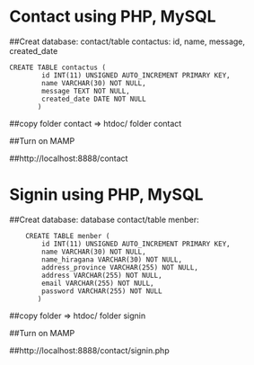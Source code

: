 # Contact using PHP, MySQL

##Creat database: contact/table contactus: id, name, message, created_date

	CREATE TABLE contactus (
            id INT(11) UNSIGNED AUTO_INCREMENT PRIMARY KEY, 
            name VARCHAR(30) NOT NULL,
            message TEXT NOT NULL,
            created_date DATE NOT NULL
           )


##copy folder contact => htdoc/ folder contact

##Turn on MAMP 

##http://localhost:8888/contact

# Signin using PHP, MySQL

##Creat database: database contact/table menber: 

        CREATE TABLE menber (
            id INT(11) UNSIGNED AUTO_INCREMENT PRIMARY KEY, 
            name VARCHAR(30) NOT NULL,
            name_hiragana VARCHAR(30) NOT NULL,
            address_province VARCHAR(255) NOT NULL,
            address VARCHAR(255) NOT NULL,
            email VARCHAR(255) NOT NULL,
            password VARCHAR(255) NOT NULL
           )
    
##copy folder  => htdoc/ folder signin

##Turn on MAMP 

##http://localhost:8888/contact/signin.php